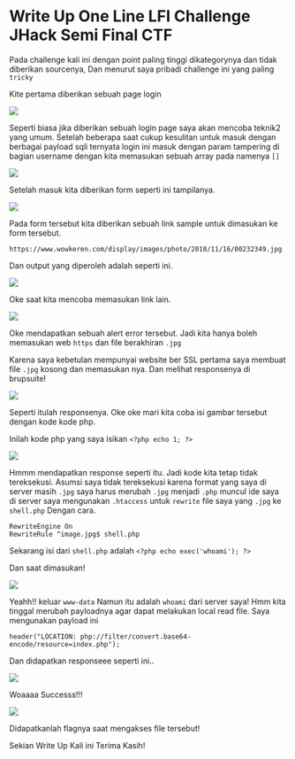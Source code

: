 # Write Up One Line LFI Challenge JHack Semi Final CTF

Pada challenge kali ini dengan point paling tinggi dikategorynya dan tidak diberikan sourcenya, Dan menurut saya pribadi challenge ini yang paling `tricky`

Kite pertama diberikan sebuah page login

![](/JHackCTF/Picture/img/login.png)


Seperti biasa jika diberikan sebuah login page saya akan mencoba teknik2 yang umum. Setelah beberapa saat cukup kesulitan untuk masuk dengan berbagai payload sqli ternyata login ini masuk dengan param tampering di bagian username dengan kita memasukan sebuah array pada namenya `[]`

![](/JHackCTF/Picture/img/array.png)

Setelah masuk kita diberikan form seperti ini tampilanya.

![](/JHackCTF/Picture/img/home.png)

Pada form tersebut kita diberikan sebuah link sample untuk dimasukan ke form tersebut.

`https://www.wowkeren.com/display/images/photo/2018/11/16/00232349.jpg`

Dan output yang diperoleh adalah seperti ini.

![](/JHackCTF/Picture/img/dh.png)

Oke saat kita mencoba memasukan link lain.

![](/JHackCTF/Picture/img/err.png)


Oke mendapatkan sebuah alert error tersebut. Jadi kita hanya boleh memasukan web `https` dan file berakhiran `.jpg` 

Karena saya kebetulan mempunyai website ber SSL pertama saya membuat file `.jpg` kosong dan memasukan nya. Dan melihat responsenya di brupsuite!

![](/JHackCTF/Picture/img/r1.png)

Seperti itulah responsenya. Oke oke mari kita coba isi gambar tersebut dengan kode kode php.

Inilah kode php yang saya isikan `<?php echo 1; ?>`

![](/JHackCTF/Picture/img/r1.png)


Hmmm mendapatkan response seperti itu. Jadi kode kita tetap tidak tereksekusi. Asumsi saya tidak tereksekusi karena format yang saya di server masih `.jpg` saya harus merubah `.jpg` menjadi `.php` muncul ide saya di server saya mengunakan `.htaccess` untuk `rewrite` file saya yang `.jpg` ke `shell.php` Dengan cara.

```
RewriteEngine On
RewriteRule ^image.jpg$ shell.php
```

Sekarang isi dari `shell.php` adalah `<?php echo exec('whoami'); ?>` 

Dan saat dimasukan!

![](/JHackCTF/Picture/img/s1.png)


Yeahh!! keluar `www-data` Namun itu adalah `whoami` dari server saya! Hmm kita tinggal merubah payloadnya agar dapat melakukan local read file. Saya mengunakan payload ini

```
header("LOCATION: php://filter/convert.base64-encode/resource=index.php");
```

Dan didapatkan responseee seperti ini..

![](/JHackCTF/Picture/img/s2.png)

Woaaaa Successs!!! 

![](/JHackCTF/Picture/img/flag.png)

Didapatkanlah flagnya saat mengakses file tersebut!

Sekian Write Up Kali ini Terima Kasih!


